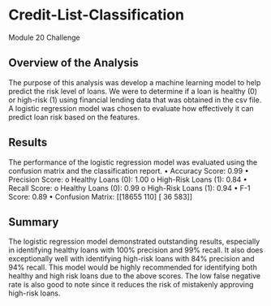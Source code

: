 # Credit-List-Classification
Module 20 Challenge

## Overview of the Analysis

The purpose of this analysis was develop a machine learning model to help predict the risk level of loans. We were to determine if a loan is healthy (0) or high-risk (1) using financial lending data that was obtained in the csv file.
A logistic regression model was chosen to evaluate how effectively it can predict loan risk based on the features.

## Results

The performance of the logistic regression model was evaluated using the confusion matrix and the classification report.
•	Accuracy Score: 0.99 
•	Precision Score: 
o	Healthy Loans (0): 1.00
o	High-Risk Loans (1): 0.84
•	Recall Score: 
o	Healthy Loans (0): 0.99 
o	High-Risk Loans (1): 0.94
•	F-1 Score: 0.89 
•	Confusion Matrix: 
[[18655 110] 
[ 36 583]]

## Summary

The logistic regression model demonstrated outstanding results, especially in identifying healthy loans with 100% precision and 99% recall. It also does exceptionally well with identifying high-risk loans with 84% precision and 94% recall.
This model would be highly recommended for identifying both healthy and high risk loans due to the above scores. The low false negative rate is also good to note since it reduces the risk of mistakenly approving high-risk loans.

